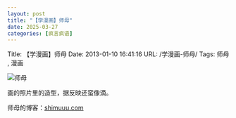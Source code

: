 ```yaml
---
layout: post
title: "【学漫画】师母"
date: 2025-03-27
categories: [疯言疯语]
---
```


Title: 【学漫画】师母
Date: 2013-01-10 16:41:16
URL: /学漫画-师母/
Tags: 师母 , 漫画

![师母](http://img.weimao.me/2019-05-21-032135.jpg)

画的照片里的造型，据反映还蛮像滴。

师母的博客：[shimuuu.com](www.shimuuu.com)